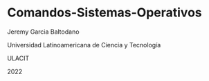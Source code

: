 # Comandos-Sistemas-Operativos

Jeremy Garcia Baltodano

Universidad Latinoamericana de Ciencia y Tecnología

ULACIT

2022
